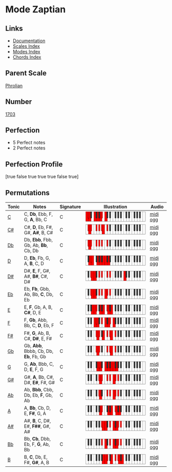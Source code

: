 # Mode Zaptian

## Links

- [Documentation](index.md)
- [Scales Index](Scales.md)
- [Modes Index](Modes.md)
- [Chords Index](Chords.md)

## Parent Scale

[Phrolian](ScalePhrolian.md)

## Number

[1703](https://ianring.com/musictheory/scales/1703)

## Perfection

- 5 Perfect notes
- 2 Perfect notes

## Perfection Profile

[true false true true true false true]

## Permutations

| Tonic | Notes | Signature | Illustration | Audio |
|-------|-------|-----------|--------------|-------|
| [C](ModeCNaturalZaptian.md) | C, **Db**, Ebb, F, G, **A**, Bb, C | C | ![CNaturalZaptian](ModeCNaturalZaptian.png) | [midi](ModeCNaturalZaptian.mid) [ogg](ModeCNaturalZaptian.ogg) |
| [C#](ModeCSharpZaptian.md) | C#, **D**, Eb, F#, G#, **A#**, B, C# | C | ![CSharpZaptian](ModeCSharpZaptian.png) | [midi](ModeCSharpZaptian.mid) [ogg](ModeCSharpZaptian.ogg) |
| [Db](ModeDFlatZaptian.md) | Db, **Ebb**, Fbb, Gb, Ab, **Bb**, Cb, Db | C | ![DFlatZaptian](ModeDFlatZaptian.png) | [midi](ModeDFlatZaptian.mid) [ogg](ModeDFlatZaptian.ogg) |
| [D](ModeDNaturalZaptian.md) | D, **Eb**, Fb, G, A, **B**, C, D | C | ![DNaturalZaptian](ModeDNaturalZaptian.png) | [midi](ModeDNaturalZaptian.mid) [ogg](ModeDNaturalZaptian.ogg) |
| [D#](ModeDSharpZaptian.md) | D#, **E**, F, G#, A#, **B#**, C#, D# | C | ![DSharpZaptian](ModeDSharpZaptian.png) | [midi](ModeDSharpZaptian.mid) [ogg](ModeDSharpZaptian.ogg) |
| [Eb](ModeEFlatZaptian.md) | Eb, **Fb**, Gbb, Ab, Bb, **C**, Db, Eb | C | ![EFlatZaptian](ModeEFlatZaptian.png) | [midi](ModeEFlatZaptian.mid) [ogg](ModeEFlatZaptian.ogg) |
| [E](ModeENaturalZaptian.md) | E, **F**, Gb, A, B, **C#**, D, E | C | ![ENaturalZaptian](ModeENaturalZaptian.png) | [midi](ModeENaturalZaptian.mid) [ogg](ModeENaturalZaptian.ogg) |
| [F](ModeFNaturalZaptian.md) | F, **Gb**, Abb, Bb, C, **D**, Eb, F | C | ![FNaturalZaptian](ModeFNaturalZaptian.png) | [midi](ModeFNaturalZaptian.mid) [ogg](ModeFNaturalZaptian.ogg) |
| [F#](ModeFSharpZaptian.md) | F#, **G**, Ab, B, C#, **D#**, E, F# | C | ![FSharpZaptian](ModeFSharpZaptian.png) | [midi](ModeFSharpZaptian.mid) [ogg](ModeFSharpZaptian.ogg) |
| [Gb](ModeGFlatZaptian.md) | Gb, **Abb**, Bbbb, Cb, Db, **Eb**, Fb, Gb | C | ![GFlatZaptian](ModeGFlatZaptian.png) | [midi](ModeGFlatZaptian.mid) [ogg](ModeGFlatZaptian.ogg) |
| [G](ModeGNaturalZaptian.md) | G, **Ab**, Bbb, C, D, **E**, F, G | C | ![GNaturalZaptian](ModeGNaturalZaptian.png) | [midi](ModeGNaturalZaptian.mid) [ogg](ModeGNaturalZaptian.ogg) |
| [G#](ModeGSharpZaptian.md) | G#, **A**, Bb, C#, D#, **E#**, F#, G# | C | ![GSharpZaptian](ModeGSharpZaptian.png) | [midi](ModeGSharpZaptian.mid) [ogg](ModeGSharpZaptian.ogg) |
| [Ab](ModeAFlatZaptian.md) | Ab, **Bbb**, Cbb, Db, Eb, **F**, Gb, Ab | C | ![AFlatZaptian](ModeAFlatZaptian.png) | [midi](ModeAFlatZaptian.mid) [ogg](ModeAFlatZaptian.ogg) |
| [A](ModeANaturalZaptian.md) | A, **Bb**, Cb, D, E, **F#**, G, A | C | ![ANaturalZaptian](ModeANaturalZaptian.png) | [midi](ModeANaturalZaptian.mid) [ogg](ModeANaturalZaptian.ogg) |
| [A#](ModeASharpZaptian.md) | A#, **B**, C, D#, E#, **F##**, G#, A# | C | ![ASharpZaptian](ModeASharpZaptian.png) | [midi](ModeASharpZaptian.mid) [ogg](ModeASharpZaptian.ogg) |
| [Bb](ModeBFlatZaptian.md) | Bb, **Cb**, Dbb, Eb, F, **G**, Ab, Bb | C | ![BFlatZaptian](ModeBFlatZaptian.png) | [midi](ModeBFlatZaptian.mid) [ogg](ModeBFlatZaptian.ogg) |
| [B](ModeBNaturalZaptian.md) | B, **C**, Db, E, F#, **G#**, A, B | C | ![BNaturalZaptian](ModeBNaturalZaptian.png) | [midi](ModeBNaturalZaptian.mid) [ogg](ModeBNaturalZaptian.ogg) |
